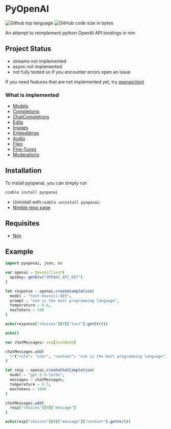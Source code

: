 # PyOpenAI

![Github top language](https://img.shields.io/github/languages/top/jaredmontoya/pyopenai?style=for-the-badge&logo=nim&color=yellow)
![GitHub code size in bytes](https://img.shields.io/github/languages/code-size/jaredmontoya/pyopenai?style=for-the-badge)

An attempt to reimplement python OpenAI API bindings in nim

## Project Status

- streams not implemented
- async not implemented
- not fully tested so if you encounter errors open an issue

If you need features that are not implemented yet, try [openaiclient](https://nimble.directory/pkg/openaiclient)

### What is implemented

- [Models](https://platform.openai.com/docs/api-reference/models)
- [Completions](https://platform.openai.com/docs/api-reference/completions)
- [ChatCompletions](https://platform.openai.com/docs/api-reference/chat)
- [Edits](https://platform.openai.com/docs/api-reference/edits)
- [Images](https://platform.openai.com/docs/api-reference/images)
- [Embeddings](https://platform.openai.com/docs/api-reference/embeddings)
- [Audio](https://platform.openai.com/docs/api-reference/audio/create)
- [Files](https://platform.openai.com/docs/api-reference/files)
- [Fine-Tunes](https://platform.openai.com/docs/api-reference/fine-tunes)
- [Moderations](https://platform.openai.com/docs/api-reference/moderations)

## Installation

To install pyopenai, you can simply run

```bash
nimble install pyopenai
```

- Uninstall with `nimble uninstall pyopenai`.
- [Nimble repo page](https://nimble.directory/pkg/pyopenai)

## Requisites

- [Nim](https://nim-lang.org)

## Example

```nim
import pyopenai, json, os

var openai = OpenAiClient(
  apiKey: getEnv("OPENAI_API_KEY")
)

let response = openai.createCompletion(
  model = "text-davinci-003",
  prompt = "nim is the best programming language",
  temperature = 0.6,
  maxTokens = 500
)

echo(response["choices"][0]["text"].getStr())

echo()

var chatMessages: seq[JsonNode]

chatMessages.add(
  %*{"role": "user", "content": "nim is the best programming language"}
)

let resp = openai.createChatCompletion(
  model = "gpt-3.5-turbo",
  messages = chatMessages,
  temperature = 0.5,
  maxTokens = 1000
)

chatMessages.add(
  resp["choices"][0]["message"]
)

echo(resp["choices"][0]["message"]["content"].getStr())
```
